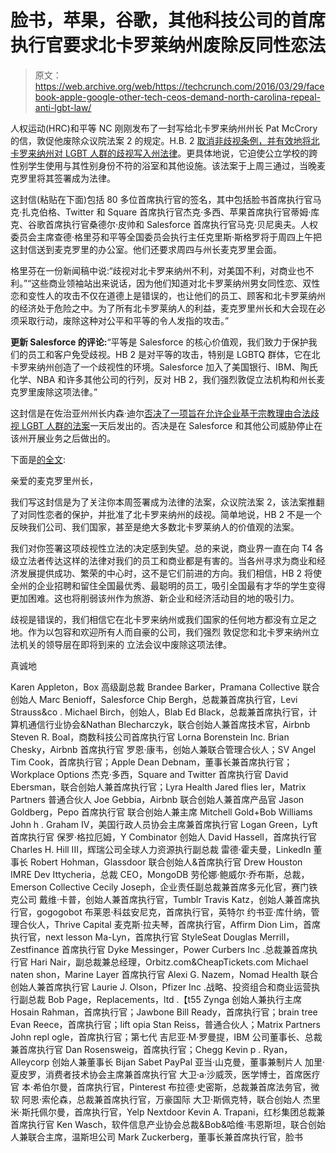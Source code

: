 # 脸书，苹果，谷歌，其他科技公司的首席执行官要求北卡罗莱纳州废除反同性恋法

> 原文：<https://web.archive.org/web/https://techcrunch.com/2016/03/29/facebook-apple-google-other-tech-ceos-demand-north-carolina-repeal-anti-lgbt-law/>

人权运动(HRC)和平等 NC 刚刚发布了一封写给北卡罗来纳州州长 Pat McCrory 的信，敦促他废除众议院法案 2 的规定。H.B. 2 [取消非歧视条例，并有效地将北卡罗来纳州对 LGBT 人群的歧视写入州法律](https://web.archive.org/web/20230308115058/http://www.hrc.org/press/nc-gov.-signs-radical-bill-into-law-attacking-transgender-students-overturn)。更具体地说，它迫使公立学校的跨性别学生使用与其性别身份不符的浴室和其他设施。该法案于上周三通过，当晚麦克罗里将其签署成为法律。

这封信(粘贴在下面)包括 80 多位首席执行官的签名，其中包括脸书首席执行官马克·扎克伯格、Twitter 和 Square 首席执行官杰克·多西、苹果首席执行官蒂姆·库克、谷歌首席执行官桑德尔·皮帅和 Salesforce 首席执行官马克·贝尼奥夫。人权委员会主席查德·格里芬和平等全国委员会执行主任克里斯·斯格罗将于周四上午把这封信送到麦克罗里的办公室。他们还要求周四与州长麦克罗里会面。

格里芬在一份新闻稿中说:“歧视对北卡罗来纳州不利，对美国不利，对商业也不利。”“这些商业领袖站出来说话，因为他们知道对北卡罗莱纳州男女同性恋、双性恋和变性人的攻击不仅在道德上是错误的，也让他们的员工、顾客和北卡罗莱纳州的经济处于危险之中。为了所有北卡罗莱纳人的利益，麦克罗里州长和大会现在必须采取行动，废除这种对公平和平等的令人发指的攻击。”

**更新 Salesforce 的评论:**“平等是 Salesforce 的核心价值观，我们致力于保护我们的员工和客户免受歧视。HB 2 是对平等的攻击，特别是 LGBTQ 群体，它在北卡罗来纳州创造了一个歧视性的环境。Salesforce 加入了美国银行、IBM、陶氏化学、NBA 和许多其他公司的行列，反对 HB 2，我们强烈敦促立法机构和州长麦克罗里废除这项法律。”

这封信是在佐治亚州州长内森·迪尔[否决了一项旨在允许企业基于宗教理由合法歧视 LGBT 人群的法案](https://web.archive.org/web/20230308115058/http://recode.net/2016/03/28/georgia-governor-to-veto-anti-lgbt-bill-after-pressure-from-salesforces-benioff-and-others/)一天后发出的。否决是在 Salesforce 和其他公司威胁停止在该州开展业务之后做出的。

下面是[的全文](https://web.archive.org/web/20230308115058/http://hrc-assets.s3-website-us-east-1.amazonaws.com//files/assets/resources/NC_CEO_Letter_(3).pdf):

亲爱的麦克罗里州长，

我们写这封信是为了关注你本周签署成为法律的法案，众议院法案 2，该法案推翻了对同性恋者的保护，并批准了北卡罗来纳州的歧视。简单地说，HB 2 不是一个反映我们公司、我们国家，甚至是绝大多数北卡罗莱纳人的价值观的法案。

我们对你签署这项歧视性立法的决定感到失望。总的来说，商业界一直在向 T4 各级立法者传达这样的法律对我们的员工和商业都是有害的。当各州寻求为商业和经济发展提供成功、繁荣的中心时，这不是它们前进的方向。我们相信，HB 2 将使全州的企业招聘和留住全国最优秀、最聪明的员工，吸引全国最有才华的学生变得更加困难。这也将削弱该州作为旅游、新企业和经济活动目的地的吸引力。

歧视是错误的，我们相信它在北卡罗来纳州或我们国家的任何地方都没有立足之地。作为以包容和欢迎所有人而自豪的公司，我们强烈
敦促您和北卡罗来纳州立法机关的领导层在即将到来的
立法会议中废除这项法律。

真诚地

Karen Appleton，Box 高级副总裁
Brandee Barker，Pramana Collective 联合创始人
Marc Benioff，Salesforce
Chip Bergh，总裁兼首席执行官，Levi Strauss&co .
Michael Birch，创始人，Blab
Ed Black，总裁兼首席执行官，计算机通信行业协会&Nathan Blecharczyk，联合创始人兼首席技术官，Airbnb
Steven R. Boal，商数科技公司首席执行官
Lorna Borenstein Inc.
Brian Chesky，Airbnb 首席执行官
罗恩·康韦，创始人兼联合管理合伙人；SV Angel
Tim Cook，首席执行官；Apple
Dean Debnam，董事长兼首席执行官；Workplace Options
杰克·多西，Square and Twitter 首席执行官
David Ebersman，联合创始人兼首席执行官；Lyra Health
Jared flies ler，Matrix Partners 普通合伙人
Joe Gebbia，Airbnb 联合创始人兼首席产品官 Jason Goldberg，Pepo 首席执行官 联合创始人兼主席 Mitchell Gold+Bob Williams
John h . Graham IV，美国行政人员协会主席兼首席执行官
Logan Green，Lyft 首席执行官
保罗·格拉厄姆，Y Combinator 创始人
David Hassell，首席执行官
Charles H. Hill III，辉瑞公司全球人力资源执行副总裁
雷德·霍夫曼，LinkedIn 董事长
Robert Hohman，Glassdoor 联合创始人&首席执行官
Drew Houston IMRE
Dev Ittycheria，总裁
CEO，MongoDB
劳伦娜·鲍威尔·乔布斯，总裁，Emerson Collective
Cecily Joseph，企业责任副总裁兼首席多元化官，赛门铁克公司
戴维·卡普，创始人兼首席执行官，Tumblr
Travis Katz，创始人兼首席执行官，gogogobot
布莱恩·科兹安尼克，首席执行官，英特尔
约书亚·库什纳，管理合伙人，Thrive Capital
麦克斯·拉夫琴，首席执行官，Affirm
Dion Lim，首席执行官，next lesson
Ma-Lyn，首席执行官 StyleSeat
Douglas Merrill，Zestfinance 首席执行官
Dyke Messinger，Power Curbers Inc .总裁兼首席执行官
Hari Nair，副总裁兼总经理，Orbitz.com&CheapTickets.com
Michael naten shon，Marine Layer 首席执行官
Alexi G. Nazem，Nomad Health 联合创始人兼首席执行官
Laurie J. Olson，Pfizer Inc .战略、投资组合和商业运营执行副总裁
Bob Page，Replacements，ltd .【t55 Zynga 创始人兼执行主席
Hosain Rahman，首席执行官；Jawbone
Bill Ready，首席执行官；brain tree
Evan Reece，首席执行官；lift opia
Stan Reiss，普通合伙人；Matrix Partners
John repl ogle，首席执行官；第七代
吉尼亚·M·罗曼提，IBM 公司董事长、总裁兼首席执行官
Dan Rosensweig，首席执行官；Chegg
Kevin p . Ryan，Alleycorp 创始人兼董事长
Bijan Sabet PayPal
亚当·山克曼，董事兼制片人
加里·夏皮罗，消费者技术协会主席兼首席执行官
大卫·a·沙威茨，医学博士，首席医疗官
本·希伯尔曼，首席执行官，Pinterest
布拉德·史密斯，总裁兼首席法务官，微软
阿恩·索伦森，总裁兼首席执行官，万豪国际
大卫·斯佩克特，联合创始人
杰里米·斯托佩尔曼，首席执行官，Yelp
Nextdoor
Kevin A. Trapani，红杉集团总裁兼首席执行官
Ken Wasch，软件信息产业协会总裁&Bob&哈维·韦恩斯坦，联合创始人兼联合主席，温斯坦公司
Mark Zuckerberg，董事长兼首席执行官，脸书